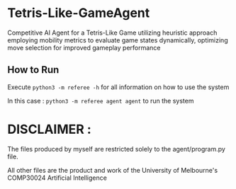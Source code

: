 # Tetris-Like-GameAgent
Competitive AI Agent for a Tetris-Like Game utilizing heuristic approach employing mobility metrics to evaluate game states dynamically, optimizing move selection for improved gameplay performance

## How to Run
Execute ```python3 -m referee -h``` for all information on how to use the system

In this case : 
```python3 -m referee agent agent``` to run the system 

# DISCLAIMER :
The files produced by myself are restricted solely to the agent/program.py file. 

All other files are the product and work of the University of Melbourne's COMP30024 Artificial Intelligence
